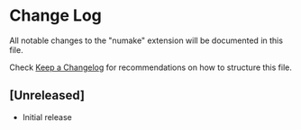 # Change Log

All notable changes to the "numake" extension will be documented in this file.

Check [Keep a Changelog](http://keepachangelog.com/) for recommendations on how to structure this file.

## [Unreleased]

- Initial release